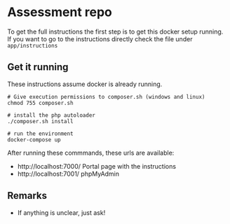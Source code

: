 # Assessment repo

To get the full instructions the first step is to get this docker setup running. If you want to go to the instructions
directly check the file under `app/instructions`


## Get it running

These instructions assume docker is already running.

```
# Give execution permissions to composer.sh (windows and linux)
chmod 755 composer.sh

# install the php autoloader
./composer.sh install  

# run the environment
docker-compose up

```

After running these commmands, these urls are available:

- http://localhost:7000/ Portal page with the instructions
- http://localhost:7001/ phpMyAdmin

## Remarks

- If anything is unclear, just ask!

